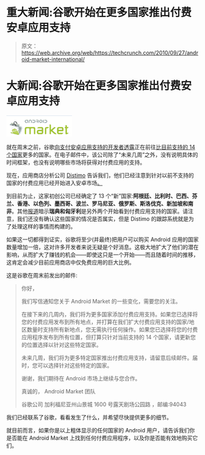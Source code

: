 # 重大新闻:谷歌开始在更多国家推出付费安卓应用支持 

> 原文：<https://web.archive.org/web/https://techcrunch.com/2010/09/27/android-market-international/>

# 大新闻:谷歌开始在更多国家推出付费安卓应用支持

![](img/5720a95297b78029e9af24e4c6c6b2f8.png)

就在周末之前，谷歌[向支付安卓应用支持的开发者透露](https://web.archive.org/web/20221002005037/http://www.androidcentral.com/paid-apps-coming-more-nations-google-tells-developers)正在前往[比目前](https://web.archive.org/web/20221002005037/http://androinica.com/2010/09/25/more-countries-will-soon-get-paid-apps-in-android-market/)[支持的 14 个国家](https://web.archive.org/web/20221002005037/http://market.android.com/support/bin/answer.py?hl=en&answer=143779)更多的国家。在电子邮件中，该公司除了“未来几周”之外，没有说明具体的时间框架，也没有说明哪些市场将获得对付费应用的支持。

现在，应用商店分析公司 [Distimo](https://web.archive.org/web/20221002005037/http://www.crunchbase.com/company/distimo) 告诉我们，他们已经注意到针对以前不支持的国家的付费应用已经开始进入安卓市场[。](https://web.archive.org/web/20221002005037/http://www.android.com/market/)

到目前为止，这家初创公司已经确定了 13 个“新”国家:**阿根廷、比利时、巴西、芬兰、香港、以色列、墨西哥、波兰、罗马尼亚、俄罗斯、斯洛伐克、新加坡和南非**。其他[报道](https://web.archive.org/web/20221002005037/http://www.mobilebusinessbriefing.com/apps/article/android-market-expands-paid-apps-support)暗示**瑞典和匈牙利**是另外两个开始看到付费应用支持的国家。请注意，我们还没有确认这些国家的情况是否属实，但是 Distimo 的跟踪系统就是为了处理这样的事情而构建的。

如果这一切都得到证实，谷歌将至少(并最终)把用户可以购买 Android 应用的国家数量增加一倍，这对许多开发者来说无疑是个好消息。这极大地扩大了他们的潜在影响，从而扩大了赚钱的机会——即使这只是一个开始——而且随着时间的推移，这肯定会减少目前应用商店中仅免费应用的巨大比例。

这是谷歌在周末前发出的邮件:

> 你好，
> 
> 我们写信通知您关于 Android Market 的一些变化，需要您的关注。
> 
> 在接下来的几周内，我们将为更多国家添加付费应用支持。如果您已选择将您的付费应用发布到所有地点，并打算在我们扩大付费应用支持的国家/地区数量时支持所有新地点，您无需执行任何操作。如果您已选择将您的付费应用程序发布到所有位置，但打算只针对当前支持的 14 个国家，请更新您的位置选择以针对这些特定国家。
> 
> 未来几周，我们将为更多特定国家推出付费应用支持，请留意后续邮件。届时，您可以选择针对这些特定的国家。
> 
> 谢谢，我们期待在 Android
> 市场上继续与您合作。
> 
> 真诚的，
> Android Market 团队
> 
> 谷歌公司
> 加利福尼亚州山景城 1600 号露天剧场公园路
> ，邮编:94043

我们已经联系了谷歌，看看发生了什么，并希望尽快提供更多的细节。

就目前而言，如果你是以上粗体显示的任何国家的 Android 用户，请告诉我们你是否能在 Android Market 上找到任何付费应用程序，以及你是否能有效地购买它们。